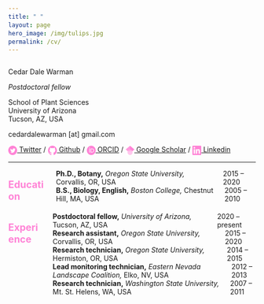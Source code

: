 ```yaml
---
title: " "
layout: page
hero_image: /img/tulips.jpg
permalink: /cv/
---
```

<style type="text/css">
    .section-title{ color: rgb(255, 131, 214); 
				    font-weight: bold;
				    font-size: 140%; }
	.icon{ height: 1.3em; 
		   vertical-align: middle }
</style>

<div class="container is-max-desktop has-text-centered">
	<div class="columns">
		<div class="column has-text-left">
			<p class="title is-2 mb-5">Cedar Dale Warman</p>
			<p class="subtitle is-4 mb-0"><i>Postdoctoral fellow</i></p>
			<p class="my-2">School of Plant Sciences<br>
			University of Arizona<br>
			Tucson, AZ, USA</p>
			<p class="my-2">cedardalewarman [at] gmail.com</p>
			<a href="https://twitter.com/CedarWarman"><img class="inline-block icon" src="/img/icons/twitter_icon.svg"></a><a href= "https://twitter.com/CedarWarman"> Twitter</a> / <a href="https://github.com/cedarwarman"><img class="inline-block icon" src="/img/icons/github_icon.svg"></a><a href= "https://github.com/cedarwarman"> Github</a> / <a href="https://orcid.org/0000-0002-6760-1869"><img class="inline-block icon" src="/img/icons/orcid_icon.svg"></a><a href= "https://orcid.org/0000-0002-6760-1869"> ORCID</a> / <a href="https://scholar.google.com/citations?user=BSCuLzIAAAAJ&hl=en"><img class="inline-block icon" src="/img/icons/gscholar_icon.svg"></a><a href= "https://scholar.google.com/citations?user=BSCuLzIAAAAJ&hl=en"> Google Scholar</a> / <a href="https://www.linkedin.com/in/cedarwarman/"><img class="inline-block icon" src="/img/icons/lin_icon.svg"></a><a href= "https://www.linkedin.com/in/cedarwarman/"> Linkedin</a>
		</div>
	</div>
	<hr>
</div>

<div class="container is-max-desktop has-text-centered">
	<div class="columns mb-0 is-8">
		<div class="column is-2">	
			<div class="columns">
				<div class="column has-text-left">
				<p class="section-title">Education</p>
				</div>
			</div>
		</div>
		<div class="column is-10">
			<div class="columns is-mobile is-centered mb-0">
				<div class="column is-9 has-text-left">
				<strong>Ph.D., Botany,</strong><i> Oregon State University,</i> Corvallis, OR, USA
				</div>
				<div class="column is-3 has-text-right">
				2015 – 2020	
				</div>
			</div>
			<div class="columns is-mobile is-centered mb-0">
				<div class="column is-9 has-text-left">
				<strong>B.S., Biology, English,</strong><i> Boston College,</i> Chestnut Hill, MA, USA
				</div>
				<div class="column is-3 has-text-right">
				2005 – 2010	
				</div>
			</div>
			<div class="columns is-mobile is-centered">
				<div class="column">
				</div>
			</div>
		</div>
	</div>
	<div class="columns mb-0 is-8">
		<div class="column is-2">	
			<div class="columns">
				<div class="column has-text-left">
				<p class="section-title">Experience</p>
				</div>
			</div>
		</div>
		<div class="column is-10">
			<div class="columns is-mobile is-centered mb-0">
				<div class="column is-9 has-text-left">
				<strong>Postdoctoral fellow,</strong><i> University of Arizona,</i> Tucson, AZ, USA
				</div>
				<div class="column is-3 has-text-right">
				2020 – present	
				</div>
			</div>
			<div class="columns is-mobile is-centered mb-0">
				<div class="column is-9 has-text-left">
				<strong>Research assistant,</strong><i> Oregon State University,</i> Corvallis, OR, USA
				</div>
				<div class="column is-3 has-text-right">
				2015 – 2020	
				</div>
			</div>
			<div class="columns is-mobile is-centered mb-0">
				<div class="column is-9 has-text-left">
				<strong>Research technician,</strong><i> Oregon State University,</i> Hermiston, OR, USA
				</div>
				<div class="column is-3 has-text-right">
				2014 – 2015	
				</div>
			</div>
			<div class="columns is-mobile is-centered mb-0">
				<div class="column is-9 has-text-left">
				<strong>Lead monitoring technician,</strong><i> Eastern Nevada Landscape Coalition,</i> Elko, NV, USA
				</div>
				<div class="column is-3 has-text-right">
				2012 – 2013	
				</div>
			</div>
			<div class="columns is-mobile is-centered">
				<div class="column is-9 has-text-left">
				<strong>Research technician,</strong><i> Washington State University,</i> Mt. St. Helens, WA, USA
				</div>
				<div class="column is-3 has-text-right">
				2007 – 2011	
				</div>
			</div>
		</div>
	</div>
</div>
